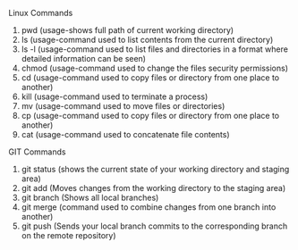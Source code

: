 Linux Commands

1. pwd (usage-shows full path of current working directory)
2. ls (usage-command used to list contents from the current directory)
3. ls -l (usage-command used to list files and directories in a format where detailed information can be seen)
4. chmod (usage-command used to change the files security permissions)
5. cd (usage-command used to copy files or directory from one place to another)
6. kill (usage-command used to terminate a process)
7. mv (usage-command used to move files or directories)
8. cp (usage-command used to copy files or directory from one place to another)
9. cat (usage-command used to concatenate file contents)

GIT Commands
1. git status (shows the current state of your working directory and staging area)
2. git add (Moves changes from the working directory to the staging area)
3. git branch (Shows all local branches)
4. git merge (command used to combine changes from one branch into another)
5. git push (Sends your local branch commits to the corresponding branch on the remote repository)
